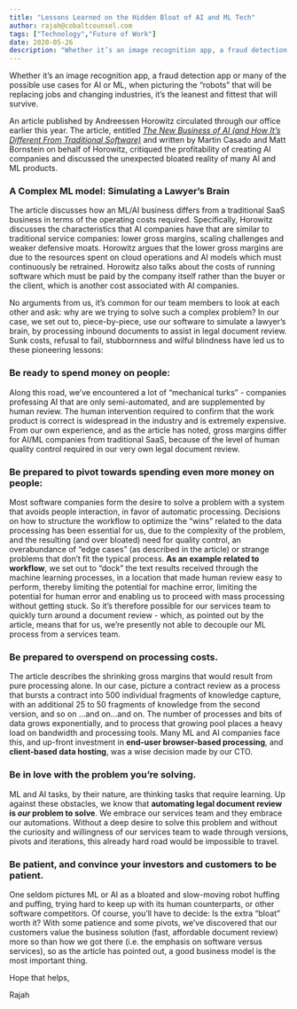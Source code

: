 ```yaml
---
title: "Lessons Learned on the Hidden Bloat of AI and ML Tech"
author: rajah@cobaltcounsel.com
tags: ["Technology","Future of Work"]
date: 2020-05-26
description: "Whether it’s an image recognition app, a fraud detection app or many of the possible use cases for AI or ML, when picturing the “robots” that will be replacing jobs and changing industries, it’s the leanest and fittest that will survive."
---
```



Whether it’s an image recognition app, a fraud detection app or many of the possible use cases for AI or ML, when picturing the “robots” that will be replacing jobs and changing industries, it’s the leanest and fittest that will survive.

An article published by Andreessen Horowitz circulated through our office earlier this year. The article, entitled *[The New Business of AI (and How It’s Different From Traditional Software)](https://a16z.com/2020/02/16/the-new-business-of-ai-and-how-its-different-from-traditional-software/)* and written by Martin Casado and Matt Bornstein on behalf of Horowitz, critiqued the profitability of creating AI companies and discussed the unexpected bloated reality of many AI and ML products.

### A Complex ML model: Simulating a Lawyer’s Brain

The article discusses how an ML/AI business differs from a traditional SaaS business in terms of the operating costs required. Specifically, Horowitz discusses the characteristics that AI companies have that are similar to traditional service companies: lower gross margins, scaling challenges and weaker defensive moats. Horowitz argues that the lower gross margins are due to the resources spent on cloud operations and AI models which must continuously be retrained. Horowitz also talks about the costs of running software which must be paid by the company itself rather than the buyer or the client, which is another cost associated with AI companies. 

No arguments from us, it’s common for our team members to look at each other and ask: why are we trying to solve such a complex problem? In our case, we set out to, piece-by-piece, use our software to simulate a lawyer’s brain, by processing inbound documents to assist in legal document review. Sunk costs, refusal to fail, stubbornness and wilful blindness have led us to these pioneering lessons:

### Be ready to spend money on people: 
Along this road, we’ve encountered a lot of “mechanical turks” - companies professing AI that are only semi-automated, and are supplemented by human review. The human intervention required to confirm that the work product is correct is widespread in the industry and is extremely expensive. From our own experience, and as the article has noted, gross margins differ for AI/ML companies from traditional SaaS, because of the level of human quality control required in our very own legal document review.

### Be prepared to pivot towards spending even more money on people: 
Most software companies form the desire to solve a problem with a system that avoids people interaction, in favor of automatic processing. Decisions on how to structure the workflow to optimize the “wins” related to the data processing has been essential for us, due to the complexity of the problem, and the resulting (and over bloated) need for quality control, an overabundance of “edge cases” (as described in the article) or strange problems that don’t fit the typical process. **As an example related to workflow**, we set out to “dock” the text results received through the  machine learning processes, in a location that made human review easy to perform, thereby limiting the potential for machine error, limiting the potential for human error and enabling us to proceed with mass processing without getting stuck. So it’s therefore possible for our services team to quickly turn around a document review - which, as pointed out by the article, means that for us, we’re presently not able to decouple our ML process from a services team.

### Be prepared to overspend on processing costs. 
The article describes the shrinking gross margins that would result from pure processing alone. In our case, picture a contract review as a process that bursts a contract into 500 individual fragments of knowledge capture, with an additional 25 to 50 fragments of knowledge from the second version, and so on ...and on...and on. The number of processes and bits of data grows exponentially, and to process that growing pool places a heavy load on bandwidth and processing tools. Many ML and AI companies face this, and up-front investment in **end-user browser-based processing**, and **client-based data hosting**, was a wise decision made by our CTO.

### Be in love with the problem you’re solving. 
ML and AI tasks, by their nature, are thinking tasks that require learning. Up against these obstacles, we know that **automating legal document review is *our* problem to solve**. We embrace our services team and they embrace our automations. Without a deep desire to solve this problem and without the curiosity and willingness of our services team to wade through versions, pivots and iterations, this already hard road would be impossible to travel.

### Be patient, and convince your investors and customers to be patient.
One seldom pictures ML or AI as a bloated and slow-moving robot huffing and puffing, trying hard to keep up with its human counterparts, or other software competitors. Of course, you’ll have to decide: Is the extra “bloat” worth it? With some patience and some pivots, we’ve discovered that our customers value the business solution (fast, affordable document review) more so than how we got there (i.e. the emphasis on software versus services), so as the article has pointed out, a good business model is the most important thing.

Hope that helps,

Rajah
